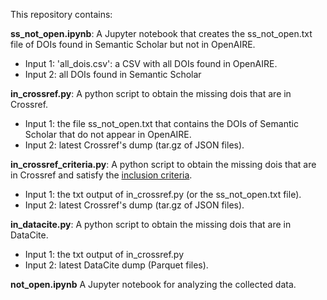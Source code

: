 This repository contains:

**ss_not_open.ipynb**: A Jupyter notebook that creates the ss_not_open.txt file of DOIs found in Semantic Scholar but not in OpenAIRE. 
  - Input 1: 'all_dois.csv': a CSV with all DOIs found in OpenAIRE.
  - Input 2: all DOIs found in Semantic Scholar

**in_crossref.py**: A python script to obtain the missing dois that are in Crossref. 
  - Input 1: the file ss_not_open.txt that contains the DOIs of Semantic Scholar that do not appear in OpenAIRE.
  - Input 2: latest Crossref's dump (tar.gz of JSON files). 

**in_crossref_criteria.py**: A python script to obtain the missing dois that are in Crossref and satisfy the [inclusion criteria](https://graph.openaire.eu/docs/graph-production-workflow/aggregation/non-compatible-sources/doiboost?_highlight=crossref#crossref-filtering). 
  - Input 1: the txt output of in_crossref.py (or the ss_not_open.txt file).
  - Input 2: latest Crossref's dump (tar.gz of JSON files).
    
**in_datacite.py**: A python script to obtain the missing dois that are in DataCite. 
  - Input 1: the txt output of in_crossref.py
  - Input 2: latest DataCite dump (Parquet files).

**not_open.ipynb** A Jupyter notebook for analyzing the collected data.
